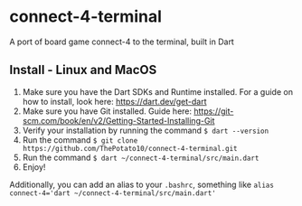 # connect-4-terminal
A port of board game connect-4 to the terminal, built in Dart

## Install - Linux and MacOS
1. Make sure you have the Dart SDKs and Runtime installed. For a guide on how to install, look here: https://dart.dev/get-dart
2. Make sure you have Git installed. Guide here: https://git-scm.com/book/en/v2/Getting-Started-Installing-Git
2. Verify your installation by running the command `$ dart --version`
3. Run the command `$ git clone https://github.com/ThePotato10/connect-4-terminal.git`
4. Run the command `$ dart ~/connect-4-terminal/src/main.dart`
5. Enjoy!

Additionally, you can add an alias to your `.bashrc`, something like `alias connect-4='dart ~/connect-4-terminal/src/main.dart'`
